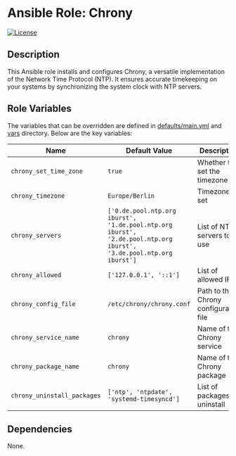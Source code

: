 # Ansible Role: Chrony

[![License](https://img.shields.io/badge/license-MIT%20License-brightgreen.svg)](https://opensource.org/licenses/MIT)

## Description

This Ansible role installs and configures Chrony, a versatile implementation of the Network Time Protocol (NTP). It ensures accurate timekeeping on your systems by synchronizing the system clock with NTP servers.

## Role Variables

The variables that can be overridden are defined in [defaults/main.yml](defaults/main.yml) and [vars](vars) directory. Below are the key variables:

| Name                     | Default Value                | Description                                      |
| ------------------------ | ---------------------------- | ------------------------------------------------ |
| `chrony_set_time_zone`   | `true`                       | Whether to set the timezone                      |
| `chrony_timezone`        | `Europe/Berlin`              | Timezone to set                                  |
| `chrony_servers`         | `['0.de.pool.ntp.org iburst', '1.de.pool.ntp.org iburst', '2.de.pool.ntp.org iburst', '3.de.pool.ntp.org iburst']` | List of NTP servers to use |
| `chrony_allowed`         | `['127.0.0.1', '::1']`       | List of allowed IPs                              |
| `chrony_config_file`     | `/etc/chrony/chrony.conf`    | Path to the Chrony configuration file            |
| `chrony_service_name`    | `chrony`                     | Name of the Chrony service                       |
| `chrony_package_name`    | `chrony`                     | Name of the Chrony package                       |
| `chrony_uninstall_packages` | `['ntp', 'ntpdate', 'systemd-timesyncd']` | List of packages to uninstall                    |

## Dependencies

None.